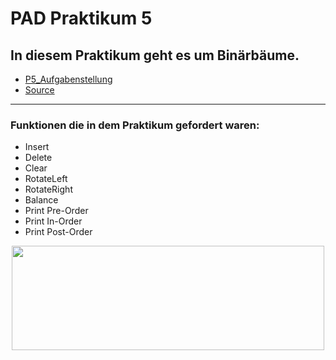 # PAD Praktikum 5
## In diesem Praktikum geht es um Binärbäume.
* [P5_Aufgabenstellung](https://www.dropbox.com/s/9hhfpnlrvqa92if/Aufgabe%205.pdf?dl=0)
* [Source](https://github.com/Backxtar/Praktikum_5)
***

### Funktionen die in dem Praktikum gefordert waren:
* Insert
* Delete
* Clear
* RotateLeft
* RotateRight
* Balance
* Print Pre-Order
* Print In-Order
* Print Post-Order

<p align="center">
  <img width="500" height="167" src="http://i.epvpimg.com/GQEReab.png">
</p>
